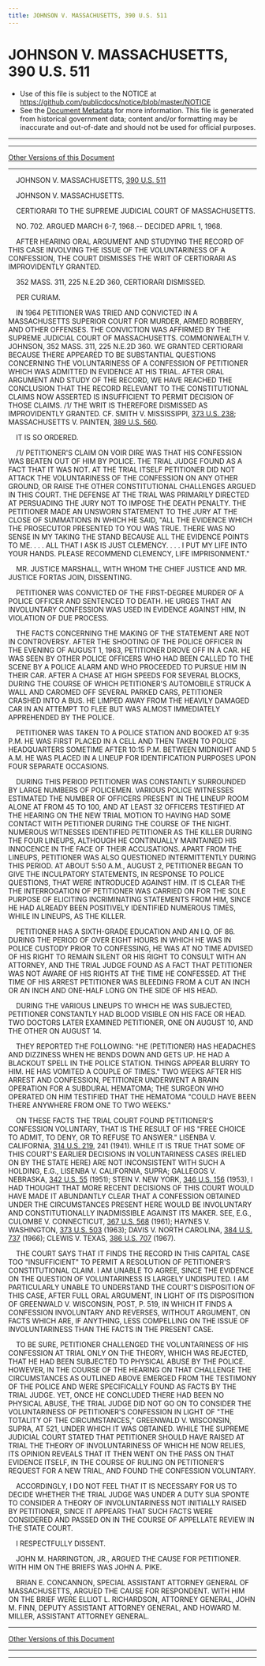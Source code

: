 ```yaml
---
title: JOHNSON V. MASSACHUSETTS, 390 U.S. 511
---
```


# JOHNSON V. MASSACHUSETTS, 390 U.S. 511

* Use of this file is subject to the NOTICE at https://github.com/publicdocs/notice/blob/master/NOTICE
* See the [Document Metadata](../../../index.md) for more information.
  This file is generated from historical government data; content and/or formatting may be inaccurate and out-of-date and should not be used for official purposes.

----------
----------

[Other Versions of this Document](https://publicdocs.github.io/go/links?ns=uslm-x&ref=%2Fus%2Fcourts%2Fscotus%2FusReporter%2F390%2F511)

----------

    JOHNSON V. MASSACHUSETTS, [390 U.S. 511][/us/courts/scotus/usReporter/390/511]

    JOHNSON V. MASSACHUSETTS.

    CERTIORARI TO THE SUPREME JUDICIAL COURT OF MASSACHUSETTS.

    NO. 702.  ARGUED MARCH 6-7, 1968.-- DECIDED APRIL 1, 1968.

    AFTER HEARING ORAL ARGUMENT AND STUDYING THE RECORD OF THIS CASE INVOLVING THE ISSUE OF THE VOLUNTARINESS OF A CONFESSION, THE COURT DISMISSES THE WRIT OF CERTIORARI AS IMPROVIDENTLY GRANTED.

    352 MASS. 311, 225 N.E.2D 360, CERTIORARI DISMISSED.

    PER CURIAM.

    IN 1964 PETITIONER WAS TRIED AND CONVICTED IN A MASSACHUSETTS SUPERIOR COURT FOR MURDER, ARMED ROBBERY, AND OTHER OFFENSES.  THE CONVICTION WAS AFFIRMED BY THE SUPREME JUDICIAL COURT OF MASSACHUSETTS.  COMMONWEALTH V. JOHNSON, 352 MASS. 311, 225 N.E.2D 360.  WE GRANTED CERTIORARI BECAUSE THERE APPEARED TO BE SUBSTANTIAL QUESTIONS CONCERNING THE VOLUNTARINESS OF A CONFESSION OF PETITIONER WHICH WAS ADMITTED IN EVIDENCE AT HIS TRIAL.  AFTER ORAL ARGUMENT AND STUDY OF THE RECORD, WE HAVE REACHED THE CONCLUSION THAT THE RECORD RELEVANT TO THE CONSTITUTIONAL CLAIMS NOW ASSERTED IS INSUFFICIENT TO PERMIT DECISION OF THOSE CLAIMS.  /1/  THE WRIT IS THEREFORE DISMISSED AS IMPROVIDENTLY GRANTED.  CF. SMITH V. MISSISSIPPI, [373 U.S. 238][/us/courts/scotus/usReporter/373/238]; MASSACHUSETTS V. PAINTEN, [389 U.S. 560][/us/courts/scotus/usReporter/389/560].

    IT IS SO ORDERED.

    /1/  PETITIONER'S CLAIM ON VOIR DIRE WAS THAT HIS CONFESSION WAS BEATEN OUT OF HIM BY POLICE.  THE TRIAL JUDGE FOUND AS A FACT THAT IT WAS NOT.  AT THE TRIAL ITSELF PETITIONER DID NOT ATTACK THE VOLUNTARINESS OF THE CONFESSION ON ANY OTHER GROUND, OR RAISE THE OTHER CONSTITUTIONAL CHALLENGES ARGUED IN THIS COURT.  THE DEFENSE AT THE TRIAL WAS PRIMARILY DIRECTED AT PERSUADING THE JURY NOT TO IMPOSE THE DEATH PENALTY.  THE PETITIONER MADE AN UNSWORN STATEMENT TO THE JURY AT THE CLOSE OF SUMMATIONS IN WHICH HE SAID, "ALL THE EVIDENCE WHICH THE PROSECUTOR PRESENTED TO YOU WAS TRUE.  THERE WAS NO SENSE IN MY TAKING THE STAND BECAUSE ALL THE EVIDENCE POINTS TO ME. . . . ALL THAT I ASK IS JUST CLEMENCY.  . . . I PUT MY LIFE INTO YOUR HANDS.  PLEASE RECOMMEND CLEMENCY, LIFE IMPRISONMENT."

    MR. JUSTICE MARSHALL, WITH WHOM THE CHIEF JUSTICE AND MR. JUSTICE FORTAS JOIN, DISSENTING.

    PETITIONER WAS CONVICTED OF THE FIRST-DEGREE MURDER OF A POLICE OFFICER AND SENTENCED TO DEATH.  HE URGES THAT AN INVOLUNTARY CONFESSION WAS USED IN EVIDENCE AGAINST HIM, IN VIOLATION OF DUE PROCESS.

    THE FACTS CONCERNING THE MAKING OF THE STATEMENT ARE NOT IN CONTROVERSY.  AFTER THE SHOOTING OF THE POLICE OFFICER IN THE EVENING OF AUGUST 1, 1963, PETITIONER DROVE OFF IN A CAR.  HE WAS SEEN BY OTHER POLICE OFFICERS WHO HAD BEEN CALLED TO THE SCENE BY A POLICE ALARM AND WHO PROCEEDED TO PURSUE HIM IN THEIR CAR.  AFTER A CHASE AT HIGH SPEEDS FOR SEVERAL BLOCKS, DURING THE COURSE OF WHICH PETITIONER'S AUTOMOBILE STRUCK A WALL AND CAROMED OFF SEVERAL PARKED CARS, PETITIONER CRASHED INTO A BUS.  HE LIMPED AWAY FROM THE HEAVILY DAMAGED CAR IN AN ATTEMPT TO FLEE BUT WAS ALMOST IMMEDIATELY APPREHENDED BY THE POLICE.

    PETITIONER WAS TAKEN TO A POLICE STATION AND BOOKED AT 9:35 P.M.  HE WAS FIRST PLACED IN A CELL AND THEN TAKEN TO POLICE HEADQUARTERS SOMETIME AFTER 10:15 P.M.  BETWEEN MIDNIGHT AND 5 A.M. HE WAS PLACED IN A LINEUP FOR IDENTIFICATION PURPOSES UPON FOUR SEPARATE OCCASIONS.

    DURING THIS PERIOD PETITIONER WAS CONSTANTLY SURROUNDED BY LARGE NUMBERS OF POLICEMEN.  VARIOUS POLICE WITNESSES ESTIMATED THE NUMBER OF OFFICERS PRESENT IN THE LINEUP ROOM ALONE AT FROM 45 TO 100, AND AT LEAST 32 OFFICERS TESTIFIED AT THE HEARING ON THE NEW TRIAL MOTION TO HAVING HAD SOME CONTACT WITH PETITIONER DURING THE COURSE OF THE NIGHT.  NUMEROUS WITNESSES IDENTIFIED PETITIONER AS THE KILLER DURING THE FOUR LINEUPS, ALTHOUGH HE CONTINUALLY MAINTAINED HIS INNOCENCE IN THE FACE OF THEIR ACCUSATIONS.  APART FROM THE LINEUPS, PETITIONER WAS ALSO QUESTIONED INTERMITTENTLY DURING THIS PERIOD.  AT ABOUT 5:50 A.M., AUGUST 2, PETITIONER BEGAN TO GIVE THE INCULPATORY STATEMENTS, IN RESPONSE TO POLICE QUESTIONS, THAT WERE INTRODUCED AGAINST HIM.  IT IS CLEAR THE THE INTERROGATION OF PETITIONER WAS CARRIED ON FOR THE SOLE PURPOSE OF ELICITING INCRIMINATING STATEMENTS FROM HIM, SINCE HE HAD ALREADY BEEN POSITIVELY IDENTIFIED NUMEROUS TIMES, WHILE IN LINEUPS, AS THE KILLER.

    PETITIONER HAS A SIXTH-GRADE EDUCATION AND AN I.Q. OF 86.  DURING THE PERIOD OF OVER EIGHT HOURS IN WHICH HE WAS IN POLICE CUSTODY PRIOR TO CONFESSING, HE WAS AT NO TIME ADVISED OF HIS RIGHT TO REMAIN SILENT OR HIS RIGHT TO CONSULT WITH AN ATTORNEY, AND THE TRIAL JUDGE FOUND AS A FACT THAT PETITIONER WAS NOT AWARE OF HIS RIGHTS AT THE TIME HE CONFESSED.  AT THE TIME OF HIS ARREST PETITIONER WAS BLEEDING FROM A CUT AN INCH OR AN INCH AND ONE-HALF LONG ON THE SIDE OF HIS HEAD.

    DURING THE VARIOUS LINEUPS TO WHICH HE WAS SUBJECTED, PETITIONER CONSTANTLY HAD BLOOD VISIBLE ON HIS FACE OR HEAD.  TWO DOCTORS LATER EXAMINED PETITIONER, ONE ON AUGUST 10, AND THE OTHER ON AUGUST 14.

    THEY REPORTED THE FOLLOWING:  "HE (PETITIONER) HAS HEADACHES AND DIZZINESS WHEN HE BENDS DOWN AND GETS UP.  HE HAD A BLACKOUT SPELL IN THE POLICE STATION.  THINGS APPEAR BLURRY TO HIM.  HE HAS VOMITED A COUPLE OF TIMES."  TWO WEEKS AFTER HIS ARREST AND CONFESSION, PETITIONER UNDERWENT A BRAIN OPERATION FOR A SUBDURAL HEMATOMA; THE SURGEON WHO OPERATED ON HIM TESTIFIED THAT THE HEMATOMA "COULD HAVE BEEN THERE ANYWHERE FROM ONE TO TWO WEEKS."

    ON THESE FACTS THE TRIAL COURT FOUND PETITIONER'S CONFESSION VOLUNTARY, THAT IS THE RESULT OF HIS "FREE CHOICE TO ADMIT, TO DENY, OR TO REFUSE TO ANSWER."  LISENBA V. CALIFORNIA, [314 U.S. 219][/us/courts/scotus/usReporter/314/219], 241 (1941).  WHILE IT IS TRUE THAT SOME OF THIS COURT'S EARLIER DECISIONS IN VOLUNTARINESS CASES (RELIED ON BY THE STATE HERE) ARE NOT INCONSISTENT WITH SUCH A HOLDING, E.G., LISENBA V. CALIFORNIA, SUPRA; GALLEGOS V. NEBRASKA, [342 U.S. 55][/us/courts/scotus/usReporter/342/55] (1951); STEIN V. NEW YORK, [346 U.S. 156][/us/courts/scotus/usReporter/346/156] (1953), I HAD THOUGHT THAT MORE RECENT DECISIONS OF THIS COURT WOULD HAVE MADE IT ABUNDANTLY CLEAR THAT A CONFESSION OBTAINED UNDER THE CIRCUMSTANCES PRESENT HERE WOULD BE INVOLUNTARY AND CONSTITUTIONALLY INADMISSIBLE AGAINST ITS MAKER.  SEE, E.G., CULOMBE V. CONNECTICUT, [367 U.S. 568][/us/courts/scotus/usReporter/367/568] (1961); HAYNES V. WASHINGTON, [373 U.S. 503][/us/courts/scotus/usReporter/373/503] (1963); DAVIS V. NORTH CAROLINA, [384 U.S. 737][/us/courts/scotus/usReporter/384/737] (1966); CLEWIS V. TEXAS, [386 U.S. 707][/us/courts/scotus/usReporter/386/707] (1967).

    THE COURT SAYS THAT IT FINDS THE RECORD IN THIS CAPITAL CASE TOO "INSUFFICIENT" TO PERMIT A RESOLUTION OF PETITIONER'S CONSTITUTIONAL CLAIM.  I AM UNABLE TO AGREE, SINCE THE EVIDENCE ON THE QUESTION OF VOLUNTARINESS IS LARGELY UNDISPUTED.  I AM PARTICULARLY UNABLE TO UNDERSTAND THE COURT'S DISPOSITION OF THIS CASE, AFTER FULL ORAL ARGUMENT, IN LIGHT OF ITS DISPOSITION OF GREENWALD V. WISCONSIN, POST, P. 519, IN WHICH IT FINDS A CONFESSION INVOLUNTARY AND REVERSES, WITHOUT ARGUMENT, ON FACTS WHICH ARE, IF ANYTHING, LESS COMPELLING ON THE ISSUE OF INVOLUNTARINESS THAN THE FACTS IN THE PRESENT CASE.

    TO BE SURE, PETITIONER CHALLENGED THE VOLUNTARINESS OF HIS CONFESSION AT TRIAL ONLY ON THE THEORY, WHICH WAS REJECTED, THAT HE HAD BEEN SUBJECTED TO PHYSICAL ABUSE BY THE POLICE.  HOWEVER, IN THE COURSE OF THE HEARING ON THAT CHALLENGE THE CIRCUMSTANCES AS OUTLINED ABOVE EMERGED FROM THE TESTIMONY OF THE POLICE AND WERE SPECIFICALLY FOUND AS FACTS BY THE TRIAL JUDGE.  YET, ONCE HE CONCLUDED THERE HAD BEEN NO PHYSICAL ABUSE, THE TRIAL JUDGE DID NOT GO ON TO CONSIDER THE VOLUNTARINESS OF PETITIONER'S CONFESSION IN LIGHT OF "THE TOTALITY OF THE CIRCUMSTANCES," GREENWALD V. WISCONSIN, SUPRA, AT 521, UNDER WHICH IT WAS OBTAINED.  WHILE THE SUPREME JUDICIAL COURT STATED THAT PETITIONER SHOULD HAVE RAISED AT TRIAL THE THEORY OF INVOLUNTARINESS OF WHICH HE NOW RELIES, ITS OPINION REVEALS THAT IT THEN WENT ON THE PASS ON THAT EVIDENCE ITSELF, IN THE COURSE OF RULING ON PETITIONER'S REQUEST FOR A NEW TRIAL, AND FOUND THE CONFESSION VOLUNTARY.

    ACCORDINGLY, I DO NOT FEEL THAT IT IS NECESSARY FOR US TO DECIDE WHETHER THE TRIAL JUDGE WAS UNDER A DUTY SUA SPONTE TO CONSIDER A THEORY OF INVOLUNTARINESS NOT INITIALLY RAISED BY PETITIONER, SINCE IT APPEARS THAT SUCH FACTS WERE CONSIDERED AND PASSED ON IN THE COURSE OF APPELLATE REVIEW IN THE STATE COURT.

    I RESPECTFULLY DISSENT.

    JOHN M. HARRINGTON, JR., ARGUED THE CAUSE FOR PETITIONER.  WITH HIM ON THE BRIEFS WAS JOHN A. PIKE.

    BRIAN E. CONCANNON, SPECIAL ASSISTANT ATTORNEY GENERAL OF MASSACHUSETTS, ARGUED THE CAUSE FOR RESPONDENT.  WITH HIM ON THE BRIEF WERE ELLIOT L. RICHARDSON, ATTORNEY GENERAL, JOHN M. FINN, DEPUTY ASSISTANT ATTORNEY GENERAL, AND HOWARD M. MILLER, ASSISTANT ATTORNEY GENERAL.

----------

[Other Versions of this Document](https://publicdocs.github.io/go/links?ns=uslm-x&ref=%2Fus%2Fcourts%2Fscotus%2FusReporter%2F390%2F511)

----------
----------

[/us/courts/scotus/usReporter/390/511]: https://publicdocs.github.io/go/links?ns=uslm-x&ref=%2Fus%2Fcourts%2Fscotus%2FusReporter%2F390%2F511
[/us/courts/scotus/usReporter/373/238]: https://publicdocs.github.io/go/links?ns=uslm-x&ref=%2Fus%2Fcourts%2Fscotus%2FusReporter%2F373%2F238
[/us/courts/scotus/usReporter/389/560]: https://publicdocs.github.io/go/links?ns=uslm-x&ref=%2Fus%2Fcourts%2Fscotus%2FusReporter%2F389%2F560
[/us/courts/scotus/usReporter/314/219]: https://publicdocs.github.io/go/links?ns=uslm-x&ref=%2Fus%2Fcourts%2Fscotus%2FusReporter%2F314%2F219
[/us/courts/scotus/usReporter/342/55]: https://publicdocs.github.io/go/links?ns=uslm-x&ref=%2Fus%2Fcourts%2Fscotus%2FusReporter%2F342%2F55
[/us/courts/scotus/usReporter/346/156]: https://publicdocs.github.io/go/links?ns=uslm-x&ref=%2Fus%2Fcourts%2Fscotus%2FusReporter%2F346%2F156
[/us/courts/scotus/usReporter/367/568]: https://publicdocs.github.io/go/links?ns=uslm-x&ref=%2Fus%2Fcourts%2Fscotus%2FusReporter%2F367%2F568
[/us/courts/scotus/usReporter/373/503]: https://publicdocs.github.io/go/links?ns=uslm-x&ref=%2Fus%2Fcourts%2Fscotus%2FusReporter%2F373%2F503
[/us/courts/scotus/usReporter/384/737]: https://publicdocs.github.io/go/links?ns=uslm-x&ref=%2Fus%2Fcourts%2Fscotus%2FusReporter%2F384%2F737
[/us/courts/scotus/usReporter/386/707]: https://publicdocs.github.io/go/links?ns=uslm-x&ref=%2Fus%2Fcourts%2Fscotus%2FusReporter%2F386%2F707



